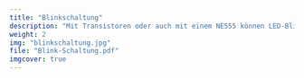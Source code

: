 ```yaml
---
title: "Blinkschaltung"
description: "Mit Transistoren oder auch mit einem NE555 können LED-Blinker aufgebaut werden."
weight: 2
img: "blinkschaltung.jpg"
file: "Blink-Schaltung.pdf"
imgcover: true
---
```

